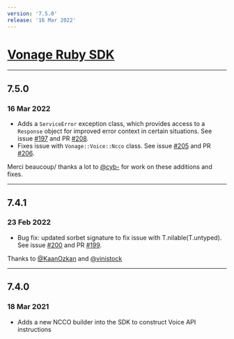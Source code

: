 ```yaml
---
version: '7.5.0'
release: '16 Mar 2022'
---
```

# [Vonage Ruby SDK](https://github.com/Vonage/vonage-ruby-sdk)

---

## 7.5.0
### 16 Mar 2022

- Adds a `ServiceError` exception class, which provides access to a `Response` object for improved error context in certain situations. See issue [#197](https://github.com/Vonage/vonage-ruby-sdk/issues/197) and PR [#208](https://github.com/Vonage/vonage-ruby-sdk/pull/206).
- Fixes issue with `Vonage::Voice::Ncco` class. See issue [#205](https://github.com/Vonage/vonage-ruby-sdk/issues/205) and PR [#206](https://github.com/Vonage/vonage-ruby-sdk/pull/206).

Merci beaucoup/ thanks a lot to [@cyb-](https://github.com/cyb-) for work on these additions and fixes.

---

## 7.4.1
### 23 Feb 2022

- Bug fix: updated sorbet signature to fix issue with T.nilable(T.untyped). See issue [#200](https://github.com/Vonage/vonage-ruby-sdk/issues/200) and PR [#199](https://github.com/Vonage/vonage-ruby-sdk/pull/199). 
  
Thanks to [@KaanOzkan](https://github.com/KaanOzkan) and [@vinistock](https://github.com/vinistock)

---

## 7.4.0
### 18 Mar 2021

- Adds a new NCCO builder into the SDK to construct Voice API instructions
